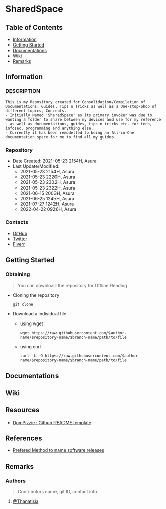# SharedSpace

## Table of Contents
- [Information](#information)
- [Getting Started](#getting-started)
- [Documentations](#documentations)
- [Wiki](#wiki)
- [Remarks](#remarks)

## Information

### DESCRIPTION
```
This is my Repository created for Consolidation/Compilation of Documentations, Guides, Tips n Tricks as well as a One-stop-Shop of different topics, Concepts. 
- Initially Named 'SharedSpace' as its primary invoker was due to wanting a folder to share between my devices and use for my reference - as well as documentations, guides, tips n tricks etc. for tech, infosec, programming and anything else.
- Currently it has been remodelled to being an All-in-One documentation space for me to find all my guides.
```

### Repository
- Date Created: 2021-05-23 2154H, Asura
- Last Update/Modified:
    - 2021-05-23 2154H, Asura
    - 2021-05-23 2220H, Asura
    - 2021-05-23 2302H, Asura
    - 2021-05-23 2322H, Asura
    - 2021-06-15 2003H, Asura
    - 2021-06-25 1245H, Asura
    - 2021-07-27 1242H, Asura
    - 2022-04-22 0926H, Asura

### Contacts
+ [GitHub](https://github.com/Thanatisia)
+ [Twitter](https://twitter.com/phantasu)
+ [Fiverr](https://fiverr.com/fortissimasura)

## Getting Started

### Obtaining
> You can download the repository for Offline Reading

- Cloning the repository
    ```console
    git clone 
    ```
    
- Download a individual file
    - using wget
        ```console
        wget https://raw.githubusercontent.com/$author-name/$repository-name/$branch-name/path/to/file
        ```
    - using curl
        ```console
        curl -L -O https://raw.githubusercontent.com/$author-name/$repository-name/$branch-name/path/to/file
        ```

## Documentations

## Wiki

## Resources
+ [DomPizzie : Github README template](https://gist.github.com/DomPizzie/7a5ff55ffa9081f2de27c315f5018afc)

## References
+ [Prefered Method to name software releases](https://stackoverflow.com/questions/410126/whats-your-prefered-method-to-name-your-software-releases)

## Remarks


### Authors
> Contributors name, git ID, contact info
1. [@Thanatisia](https://github.com/Thanatisia)









